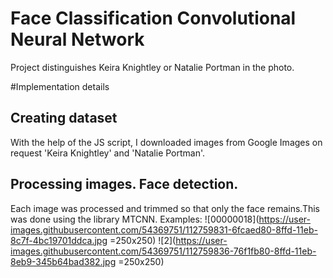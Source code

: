# Face Classification Convolutional Neural Network
Project distinguishes Keira Knightley or Natalie Portman in the photo.

#Implementation details

## Creating dataset
With the help of the JS script, I downloaded images from Google Images on request 'Keira Knightley' and 'Natalie Portman'.

## Processing images. Face detection.

Each image was processed and trimmed so that only the face remains.This was done using the library MTCNN.
Examples:
![00000018](https://user-images.githubusercontent.com/54369751/112759831-6fcaed80-8ffd-11eb-8c7f-4bc19701ddca.jpg =250x250)
![2](https://user-images.githubusercontent.com/54369751/112759836-76f1fb80-8ffd-11eb-8eb9-345b64bad382.jpg =250x250)
